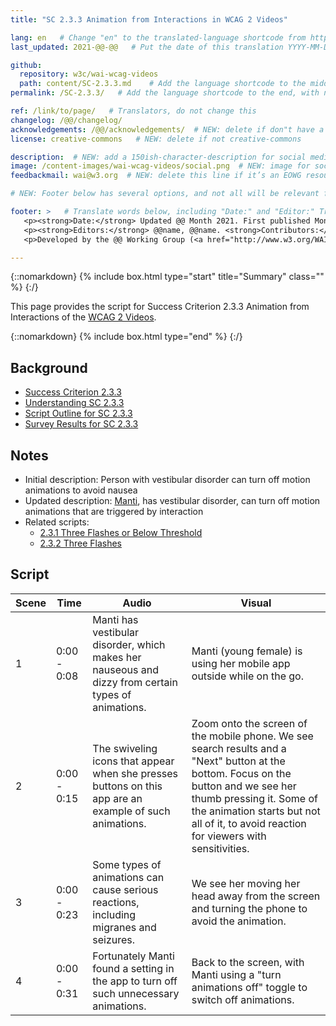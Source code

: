 ```yaml
---
title: "SC 2.3.3 Animation from Interactions in WCAG 2 Videos"

lang: en   # Change "en" to the translated-language shortcode from https://www.iana.org/assignments/language-subtag-registry/language-subtag-registry
last_updated: 2021-@@-@@   # Put the date of this translation YYYY-MM-DD (with month in the middle)

github:
  repository: w3c/wai-wcag-videos
  path: content/SC-2.3.3.md    # Add the language shortcode to the middle of the filename, for example: content/index.fr.md
permalink: /SC-2.3.3/   # Add the language shortcode to the end, with no slash at end, for example: /link/to/page/fr

ref: /link/to/page/   # Translators, do not change this
changelog: /@@/changelog/
acknowledgements: /@@/acknowledgements/  # NEW: delete if don"t have a separate acknowledgements page. And delete it in the footer below.
license: creative-commons   # NEW: delete if not creative-commons

description:  # NEW: add a 150ish-character-description for social media   # translate the description
image: /content-images/wai-wcag-videos/social.png  # NEW: image for social media
feedbackmail: wai@w3.org  # NEW: delete this line if it’s an EOWG resource (the default is wai-eo-editors@w3.org)

# NEW: Footer below has several options, and not all will be relevant for specific pages. (Ask Shawn if questions.)

footer: >   # Translate words below, including "Date:" and "Editor:" Translate the Working Group name. Leave the Working Group acronym in English. Do *not* change the dates in the footer below.
   <p><strong>Date:</strong> Updated @@ Month 2021. First published Month 20@@. CHANGELOG.</p>
   <p><strong>Editors:</strong> @@name, @@name. <strong>Contributors:</strong> @@name, @@name, and <a href=”https://www.w3.org/groups/wg/@@wg/participants”>participants of the @@WG</a>. ACKNOWLEDGEMENTS lists contributors and credits.</p>
   <p>Developed by the @@ Working Group (<a href="http://www.w3.org/WAI/@@/">@@WG</a>). Developed as part of the <a href="https://www.w3.org/WAI/@@/">WAI-@@ project</a>, @@co-funded by the European Commission.</p>

---
```


{::nomarkdown}
{% include box.html type="start" title="Summary" class="" %}
{:/}

This page provides the script for Success Criterion 2.3.3 Animation from Interactions of the [WCAG 2 Videos](https://wai-wcag-videos.netlify.app/overview/).

{::nomarkdown}
{% include box.html type="end" %}
{:/}

## Background

* [Success Criterion 2.3.3](https://www.w3.org/TR/WCAG22/#animation-from-interactions)
* [Understanding SC 2.3.3](https://www.w3.org/WAI/WCAG22/Understanding/animation-from-interactions.html)
* [Script Outline for SC 2.3.3](https://www.w3.org/WAI/EO/wiki/Video-Based_Resources/WCAG_Requirements#SC2-3-3)
* [Survey Results for SC 2.3.3](https://www.w3.org/2002/09/wbs/35532/Videos_WCAG_Squirrel/results#xSC233)

## Notes

* Initial description: Person with vestibular disorder can turn off motion animations to avoid nausea
* Updated description: [Manti](https://wai-wcag-videos.netlify.app/overview/#manti-she), has vestibular disorder, can turn off motion animations that are triggered by interaction
* Related scripts:
    * [2.3.1 Three Flashes or Below Threshold](https://wai-wcag-videos.netlify.app/sc-2.3.1/)
    * [2.3.2 Three Flashes](https://wai-wcag-videos.netlify.app/sc-2.3.2/)

## Script

| Scene | Time | Audio | Visual |
| ----- | ---- | ----- | ------ |
| 1 | 0:00 - 0:08 | Manti has vestibular disorder, which makes her nauseous and dizzy from certain types of animations. | Manti (young female) is using her mobile app outside while on the go. |
| 2 | 0:00 - 0:15 | The swiveling icons that appear when she presses buttons on this app are an example of such animations. | Zoom onto the screen of the mobile phone. We see search results and a "Next" button at the bottom. Focus on the button and we see her thumb pressing it. Some of the animation starts but not all of it, to avoid reaction for viewers with sensitivities. |
| 3 | 0:00 - 0:23 | Some types of animations can cause serious reactions, including migranes and seizures. | We see her moving her head away from the screen and turning the phone to avoid the animation. |
| 4 | 0:00 - 0:31 | Fortunately Manti found a setting in the app to turn off such unnecessary animations. | Back to the screen, with Manti using a "turn animations off" toggle to switch off animations. |
